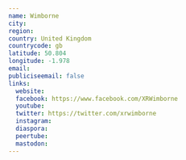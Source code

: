 ```yaml
---
name: Wimborne
city:
region:
country: United Kingdom
countrycode: gb
latitude: 50.804
longitude: -1.978
email:
publiciseemail: false
links:
  website:
  facebook: https://www.facebook.com/XRWimborne
  youtube:
  twitter: https://twitter.com/xrwimborne
  instagram:
  diaspora:
  peertube:
  mastodon:
---
```

